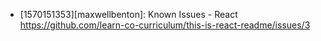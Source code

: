 * [1570151353][maxwellbenton]: Known Issues - React https://github.com/learn-co-curriculum/this-is-react-readme/issues/3  
